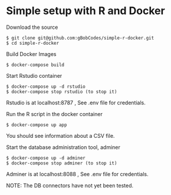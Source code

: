 # Simple setup with R and Docker

Download the source
```
$ git clone git@github.com:gBobCodes/simple-r-docker.git
$ cd simple-r-docker
```

Build Docker Images
```
$ docker-compose build
```

Start Rstudio container
```
$ docker-compose up -d rstudio
$ docker-compose stop rstudio (to stop it)
```
Rstudio is at localhost:8787 , See .env file for credentials.

Run the R script in the docker container
```
$ docker-compose up app
```
You should see information about a CSV file.

Start the database administration tool, adminer
```
$ docker-compose up -d adminer
$ docker-compose stop adminer (to stop it)
```
Adminer is at localhost:8088 , See .env file for credentials.


NOTE: The DB connectors have not yet been tested.
